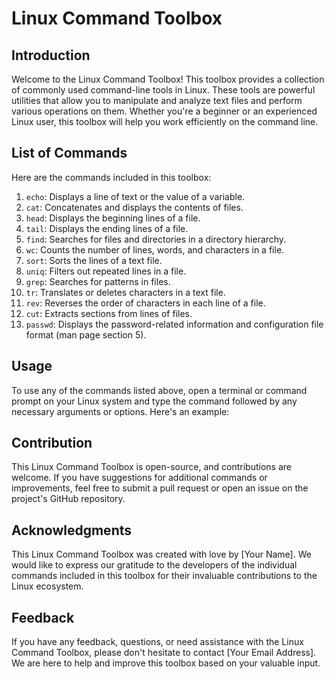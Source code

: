 # Linux Command Toolbox

## Introduction

Welcome to the Linux Command Toolbox! This toolbox provides a collection of commonly used command-line tools in Linux. These tools are powerful utilities that allow you to manipulate and analyze text files and perform various operations on them. Whether you're a beginner or an experienced Linux user, this toolbox will help you work efficiently on the command line.

## List of Commands

Here are the commands included in this toolbox:

1. `echo`: Displays a line of text or the value of a variable.
2. `cat`: Concatenates and displays the contents of files.
3. `head`: Displays the beginning lines of a file.
4. `tail`: Displays the ending lines of a file.
5. `find`: Searches for files and directories in a directory hierarchy.
6. `wc`: Counts the number of lines, words, and characters in a file.
7. `sort`: Sorts the lines of a text file.
8. `uniq`: Filters out repeated lines in a file.
9. `grep`: Searches for patterns in files.
10. `tr`: Translates or deletes characters in a text file.
11. `rev`: Reverses the order of characters in each line of a file.
12. `cut`: Extracts sections from lines of files.
13. `passwd`: Displays the password-related information and configuration file format (man page section 5).

## Usage

To use any of the commands listed above, open a terminal or command prompt on your Linux system and type the command followed by any necessary arguments or options. Here's an example:

## Contribution

This Linux Command Toolbox is open-source, and contributions are welcome. If you have suggestions for additional commands or improvements, feel free to submit a pull request or open an issue on the project's GitHub repository.

## Acknowledgments

This Linux Command Toolbox was created with love by [Your Name]. We would like to express our gratitude to the developers of the individual commands included in this toolbox for their invaluable contributions to the Linux ecosystem.

## Feedback

If you have any feedback, questions, or need assistance with the Linux Command Toolbox, please don't hesitate to contact [Your Email Address]. We are here to help and improve this toolbox based on your valuable input.
